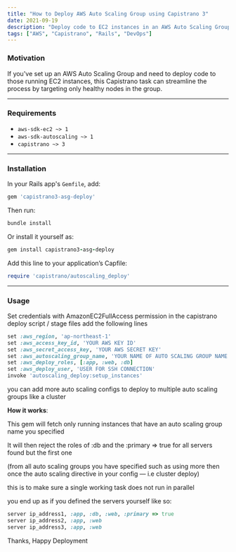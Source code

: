 ```yaml
---
title: "How to Deploy AWS Auto Scaling Group using Capistrano 3"
date: 2021-09-19
description: "Deploy code to EC2 instances in an AWS Auto Scaling Group using Capistrano 3."
tags: ["AWS", "Capistrano", "Rails", "DevOps"]
---
```


### Motivation

If you've set up an AWS Auto Scaling Group and need to deploy code to those running EC2 instances, this Capistrano task can streamline the process by targeting only healthy nodes in the group.

---

### Requirements

- `aws-sdk-ec2 ~> 1`  
- `aws-sdk-autoscaling ~> 1`  
- `capistrano ~> 3`

---

### Installation

In your Rails app's `Gemfile`, add:

```ruby
gem 'capistrano3-asg-deploy'
```

Then run:

```bash
bundle install
```


Or install it yourself as:

```ruby
gem install capistrano3-asg-deploy
```

Add this line to your application’s Capfile:
```ruby
require 'capistrano/autoscaling_deploy'
```
---

### Usage


Set credentials with AmazonEC2FullAccess permission in the capistrano deploy script / stage files add the following lines
```ruby
set :aws_region, 'ap-northeast-1'
set :aws_access_key_id, 'YOUR AWS KEY ID'
set :aws_secret_access_key, 'YOUR AWS SECRET KEY'
set :aws_autoscaling_group_name, 'YOUR NAME OF AUTO SCALING GROUP NAME'
set :aws_deploy_roles, [:app, :web, :db]
set :aws_deploy_user, 'USER FOR SSH CONNECTION'
invoke 'autoscaling_deploy:setup_instances'
```
you can add more auto scaling configs to deploy to multiple auto scaling groups like a cluster

**How it works**:

This gem will fetch only running instances that have an auto scaling group name you specified

It will then reject the roles of :db and the :primary => true for all servers found but the first one

(from all auto scaling groups you have specified such as using more then once the auto scaling directive in your config — i.e cluster deploy)

this is to make sure a single working task does not run in parallel

you end up as if you defined the servers yourself like so:

```ruby
server ip_address1, :app, :db, :web, :primary => true
server ip_address2, :app, :web
server ip_address3, :app, :web
```

Thanks, Happy Deployment
